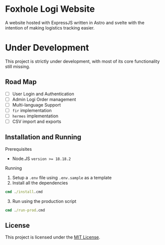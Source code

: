 # Foxhole Logi Website
A website hosted with ExpressJS written in Astro and svelte with the intention of making logistics tracking easier.

# Under Development
This project is strictly under development, with most of its core functionality still missing.

## Road Map
- [ ] User Login and Authentication
- [ ] Admin Logi Order management
- [ ] Multi-language Support
- [ ] `fir` implementation
- [ ] `hermes` implementation
- [ ] CSV import and exports

## Installation and Running
Prerequisites
- Node.JS `version >= 18.18.2 `

Running
1. Setup a `.env` file using `.env.sample` as a template
2. Install all the dependencies
```cmd
cmd ./install.cmd
```
3. Run using the production script
```cmd
cmd ./run-prod.cmd
```

## License 
This project is licensed under the [MIT License](LICENSE).